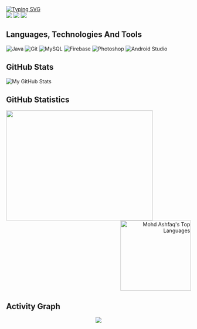 <div align="left">
<a href="https://git.io/typing-svg"><img src="https://readme-typing-svg.herokuapp.com?font=Fira+Code&weight=600&size=30&pause=300&color=800080&width=435&lines=Hello+Visitor();I+am+Mohd+Ashfaq.;An+Android+Developer,;Content+Creator,;and+a+Learner,+always+:-)" alt="Typing SVG"/></a>

</div>
<div align="left">
<a href="https://www.hackerrank.com/knownasashfaq" target=_blank><img src="https://img.shields.io/badge/-Hackerrank-2EC866?style=for-the-badge&logo=HackerRank&logoColor=white"></a>
<a href="https://linkedin.com/in/mohdashfaq01/" target="_blank"><img src="https://img.shields.io/badge/LinkedIn-0077B5?style=for-the-badge&logo=linkedin&logoColor=white"></a>
<a href="https://leetcode.com/ashfaqali/" target="_blank"><img src="https://img.shields.io/badge/-LeetCode-FFA116?style=for-the-badge&logo=LeetCode&logoColor=white"></a>
</div>

## Languages, Technologies And Tools

![Java](https://img.shields.io/badge/java-0078d7.svg?style=for-the-badge&logo=java&logoColor=white)
![Git](https://img.shields.io/badge/git-%23F05033.svg?style=for-the-badge&logo=git&logoColor=white)
![MySQL](https://img.shields.io/badge/MySQL-005C84?style=for-the-badge&logo=mysql&logoColor=white)
![Firebase](https://img.shields.io/badge/firebase-ffca28?style=for-the-badge&logo=firebase&logoColor=black)
![Photoshop](https://img.shields.io/badge/Adobe%20Photoshop-31A8FF?style=for-the-badge&logo=Adobe%20Photoshop&logoColor=black)
![Android Studio](https://img.shields.io/badge/Android_Studio-3DDC84?style=for-the-badge&logo=android-studio&logoColor=white)

## GitHub Stats

![My GitHub Stats](https://github-readme-stats.vercel.app/api?username=your-username&show_icons=true&count_private=true&hide=prs&theme=dark)

## GitHub Statistics
<div>
<div align="left">
<a href="https://github.com/ashfaaqali/github-readme-stats"><img height="300px" width="400px" src="https://github-readme-stats.vercel.app/api?username=ashfaaqali&theme=midnight-purple&count_private=true&show_icons=true&hide_border=true"></a>
</div>

<div align="right">
<a href="https://github.com/ashfaaqali/github-readme-stats"><img alt="Mohd Ashfaq's Top Languages" src="https://denvercoder1-github-readme-stats.vercel.app/api/top-langs/?username=ashfaaqali&langs_count=8&layout=compact&theme=react&hide_border=true&bg_color=1F222E&title_color=F85D7F&icon_color=F8D866&hide=Jupyter%20Notebook,Roff" height="192px"/></a>
</div>
</div>

## Activity Graph

<p align="center">
<a href="https://github.com/ashfaaqali/github-readme-activity-graph"><img src="https://github-readme-activity-graph.cyclic.app/graph?username=ashfaaqali&bg_color=ffffff&color=000000&line=00a36c&point=006602&area=true&hide_border=true"></a>
</p>

